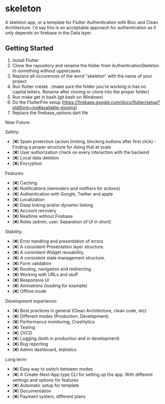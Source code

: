 # skeleton
A skeleton app, or a template for Flutter Authentication with Bloc and Clean Architecture. 
I'd say this is an acceptable approach for authentication as it only depends on firebase in the Data layer.
## Getting Started
1. Install Flutter
2. Clone the repository and rename the folder from AuthenticationSkeleton to something without uppercases
3. Replace all occurences of the word "skeleton" with the name of your project
3. Run flutter create .  (make sure the folder you're working in has no capital letters. Rename after cloning or clone into the proper folder)
4. Run make get in bash (git bash on Windows)
5. Do the FlutterFire setup (https://firebase.google.com/docs/flutter/setup?platform=ios#available-plugins)
6. Replace the firebase_options.dart file


Near Future:

Safety:
- (❌) Spam protection (action limiting, blocking buttons after first click) - Finding a proper structure for doing that at scale
- (❌) User authorization check on every interaction with the backend 
- (❌) Local data deletion
- (❌) Encryption

Features:
- (❌) Caching
- (❌) Notifications (reminders and notifiers for actions)
- (❌) Authentication with Google, Twitter and apple
- (❌) Localization
- (❌) Deep linking and/or dynamic linking
- (❌) Account recovery
- (❌) Realtime without Firebase
- (❌) Roles (admin, user. Separation of UI in short)

Stability:
- (❌) Error handling and presentation of errors
- (❌) A consistent Presentation layer structure.
- (❌) A consistent Widget reusability.
- (❌) A consistent state management structure.
- (❌) Form validation
- (❌) Routing, navigation and redirecting
- (❌) Working with URLs and stuff
- (❌) Responsive UI
- (❌) Animations (loading for example)
- (❌) Offline mode

Development experience:
- (❌) Best practices in general (Clean Architecture, clean code, etc)
- (❌) Different modes (Production, Development)
- (❌) Performance monitoring, Crashlytics
- (❌) Testing
- (❌) CI/CD
- (❌) Logging (both in production and in development)
- (❌) Bug reporting
- (❌) Admin dashboard, statistics



Long term:
- (❌) Easy way to switch between modes
- (❌) A Create-Next-App type CLI for setting up the app. With different settings and options for features
- (❌) Automatic setup for template
- (❌) Documentation
- (❌) Payment system, different plans 